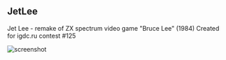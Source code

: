 JetLee
------

Jet Lee - remake of ZX spectrum video game "Bruce Lee" (1984)
Created for igdc.ru contest #125

![screenshot](https://raw.github.com/Uvadzucumi/jetlee/master/src/data/scr/scr-01.png)

